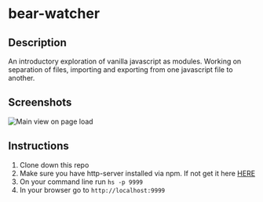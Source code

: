 # bear-watcher

## Description
An introductory exploration of vanilla javascript as modules. Working on separation of files, importing and exporting from one javascript file to another.

## Screenshots
![Main view on page load](./screenshots/bearwatcher-mainview-screenshot-1.png)

## Instructions
1. Clone down this repo
2. Make sure you have http-server installed via npm. If not get it here [HERE](https://www.npmjs.com/package/http-server)
3. On your command line run `hs -p 9999`
4. In your browser go to `http://localhost:9999`